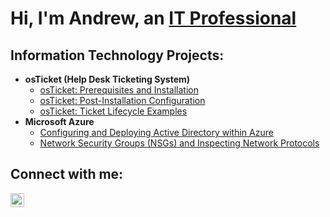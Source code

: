 <h1>Hi, I'm Andrew, an <a href="https://www.linkedin.com/in/andrew-willis-06965625b/">IT Professional</a></h1>

<h2> Information Technology Projects:</h2>

- <b>osTicket (Help Desk Ticketing System)</b>
  - [osTicket: Prerequisites and Installation](https://github.com/andrew-willis-TX/osticket-installation)
  - [osTicket: Post-Installation Configuration](https://github.com/andrew-willis-TX/osticket-configuration)
  - [osTicket: Ticket Lifecycle Examples](https://github.com/andrew-willis-TX/osticket-lifecycle)
- <b>Microsoft Azure</b>
  - [Configuring and Deploying Active Directory within Azure](https://github.com/andrew-willis-TX/configure-ad)
  - [Network Security Groups (NSGs) and Inspecting Network Protocols](https://github.com/andrew-willis-TX/network-protocols)

<h2>Connect with me:</h2>


[<img align="left" alt="Andrew | LinkedIn" width="22px" src="https://cdn.jsdelivr.net/npm/simple-icons@v3/icons/linkedin.svg" />][linkedin]



[linkedin]: https://www.linkedin.com/in/andrew-willis-06965625b/
